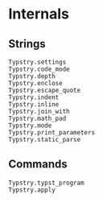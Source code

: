
# Internals

## Strings

```@docs
Typstry.settings
Typstry.code_mode
Typstry.depth
Typstry.enclose
Typstry.escape_quote
Typstry.indent
Typstry.inline
Typstry.join_with
Typstry.math_pad
Typstry.mode
Typstry.print_parameters
Typstry.static_parse
```

## Commands

```@docs
Typstry.typst_program
Typstry.apply
```
